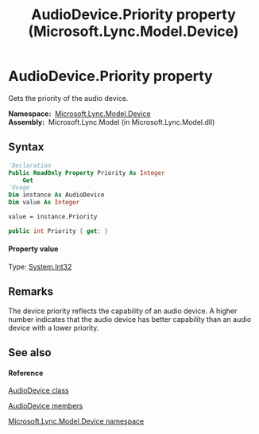 ﻿---
title: AudioDevice.Priority property  (Microsoft.Lync.Model.Device)
TOCTitle: 'Priority property '
ms:assetid: P:Microsoft.Lync.Model.Device.AudioDevice.Priority_DI_3_UC_OCS14MrefLyncWPF
ms:mtpsurl: https://msdn.microsoft.com/en-us/library/microsoft.lync.model.device.audiodevice.priority_di_3_uc_ocs14mreflyncwpf(v=office.15)
ms:contentKeyID: 48598604
ms.date: 07/28/2014
mtps_version: v=office.15
f1_keywords:
- Microsoft.Lync.Model.Device.AudioDevice.Priority
dev_langs:
- CSharp
- JScript
- VB
- other
---

# AudioDevice.Priority property

Gets the priority of the audio device.

**Namespace:**  [Microsoft.Lync.Model.Device](microsoft-lync-model-device-namespace_2.md)  
**Assembly:**  Microsoft.Lync.Model (in Microsoft.Lync.Model.dll)

## Syntax

``` vb
'Declaration
Public ReadOnly Property Priority As Integer
    Get
'Usage
Dim instance As AudioDevice
Dim value As Integer

value = instance.Priority
```

``` csharp
public int Priority { get; }
```

#### Property value

Type: [System.Int32](http://msdn2.microsoft.com/en-us/library/td2s409d)  

## Remarks

The device priority reflects the capability of an audio device. A higher number indicates that the audio device has better capability than an audio device with a lower priority.

## See also

#### Reference

[AudioDevice class](audiodevice-class-microsoft-lync-model-device_2.md)

[AudioDevice members](audiodevice-members-microsoft-lync-model-device_2.md)

[Microsoft.Lync.Model.Device namespace](microsoft-lync-model-device-namespace_2.md)

